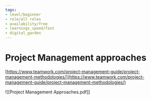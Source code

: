 ```yaml
---
tags: 
- level/beginner
- role/all roles
- availability/free
- learnings_speed/fast
- digital_garden
---
```

# Project Management approaches
[https://www.teamwork.com/project-management-guide/project-management-methodologies/](https://www.teamwork.com/project-management-guide/project-management-methodologies/)

![[Project Management Approaches.pdf]]